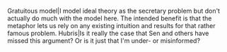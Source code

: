 Gratuitous model|I model ideal theory as the secretary problem but don't actually do much with the model here. The intended benefit is that the metaphor lets us rely on any existing intuition and results for that rather famous problem.
Hubris|Is it really the case that Sen and others have missed this argument? Or is it just that I'm under- or misinformed?
